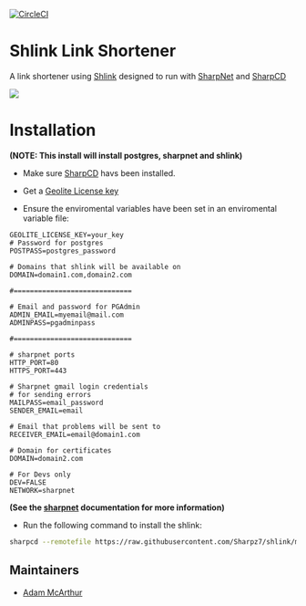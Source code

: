 [![CircleCI](https://circleci.com/gh/Sharpz7/shlink/tree/main.svg?style=svg)](https://circleci.com/gh/Sharpz7/shlink/tree/main)

# Shlink Link Shortener

A link shortener using [Shlink](https://shlink.io/) designed to run with [SharpNet](https://github.com/Sharpz7/sharpnet) and [SharpCD](https://github.com/Sharpz7/sharpcd)

![](https://files.mcaq.me/h7sv.png)

# Installation

**(NOTE: This install will install postgres, sharpnet and shlink)**

- Make sure [SharpCD](https://github.com/Sharpz7/sharpcd) havs been installed.

- Get a [Geolite License key](https://shlink.io/documentation/geolite-license-key/)

- Ensure the enviromental variables have been set in an enviromental variable file:

```env
GEOLITE_LICENSE_KEY=your_key
# Password for postgres
POSTPASS=postgres_password

# Domains that shlink will be available on
DOMAIN=domain1.com,domain2.com

#=============================

# Email and password for PGAdmin
ADMIN_EMAIL=myemail@mail.com
ADMINPASS=pgadminpass

#=============================

# sharpnet ports
HTTP_PORT=80
HTTPS_PORT=443

# Sharpnet gmail login credentials
# for sending errors
MAILPASS=email_password
SENDER_EMAIL=email

# Email that problems will be sent to
RECEIVER_EMAIL=email@domain1.com

# Domain for certificates
DOMAIN=domain2.com

# For Devs only
DEV=FALSE
NETWORK=sharpnet
```

**(See the [sharpnet](https://github.com/Sharpz7/sharpnet) documentation for more information)**

- Run the following command to install the shlink:

```bash
sharpcd --remotefile https://raw.githubusercontent.com/Sharpz7/shlink/main/.sharpcd/sharpcd.yml
```

## Maintainers

- [Adam McArthur](https://mcaq.me)